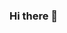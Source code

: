 ### Hi there 👋

<!--
**BawejaMoksh/BawejaMoksh** is a ✨ _special_ ✨ repository because its `README.md` (this file) appears on your GitHub profile.

Here are some ideas to get you started:
[![Linkedin Badge](https://img.shields.io/badge/-LinkedIn-0e76a8?style=flat-square&logo=Linkedin&logoColor=white)](https://www.linkedin.com/in/moksh-baweja-84a353227/)
[![Twitter Badge](https://img.shields.io/badge/-Twitter-00acee?style=flat-square&logo=Twitter&logoColor=white)](https://twitter.com/iammokshbaweja)
[![Instagram Badge](https://img.shields.io/badge/-Instagram-e4405f?style=flat-square&logo=Instagram&logoColor=white)](https://www.instagram.com/iammokshbaweja/)
[![Gmail Badge](https://img.shields.io/badge/Gmail-D14836?style=for-the-badge&logo=gmail&logoColor=white)](mailto:bawejamoksh101@gmail.com)


- 🔭 I’m currently working on on myself
- 🌱 I’m currently learning HTML CSS JS Python
- 👯 I’m looking to collaborate on Full stack Development
- 🤔 I’m looking for help with Computer Programming and DSA
- 💬 Ask me about Cricket and Football 
- 😄 Pronouns: He/Him
- ⚡ Fun fact: I am huge anime fan
<h3>
Programming Languages I work with:sunglasses: <br>
</h3>
<img align="left" title="Python" alt="python" width="26px" src="./logos/python.svg" />
<img align="left" title="C" alt="C" width="26px" src="./logos/c.svg" />
<img align="left" title="JavaScript" alt="JavaScript" width="26px" src="./logos/javascript.svg" />
<img align="left" title="HTML5" alt="HTML5" width="26px" src="./logos/html5.svg" />
<img align="left" title="CSS3" alt="CSS3" width="26px" src="./logos/css3.svg" />
  
<br>



